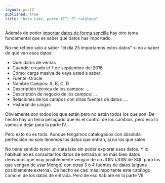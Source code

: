 ```yaml
---
layout: post2 
published: true
title: "Data Lake, parte III: El catálogo"
---
```



Además de poder [importar datos de forma sencilla](/2019/06/14/data-lake-fuentes.html) hay otro tema fundamental que es saber qué datos has importado.

No me refiero solo a saber "el día 25 importamos estos datos" si no a saber de qué van esos datos:

- Qué: datos de ventas
- Cúando: creado el 7 de septiembre del 2018
- Cómo: carga masiva de vaya usted a saber
- Fuente: Oracle
- Nombre Campos: A, B, C, D
- Descriptión técnica de los campos: ...
- Descriptión de negocio de los campos: ...
- Relaciones de los campos con otras fuentes de datos: ...
- Historial de cargas

Obviamente son todos los que están pero no están todos los que son. De hecho hay un tema peliagudo que es el control de los cambios, pero eso lo vamos a dejar para la parte IV.

Pero esto no es todo. Aunque tengamos catalogados con absoluta perfección no solo tenemos los datos que entran, si no los que salen.

No tiene sentido tener un data lake sin poder explorar esos datos. Y lo habitual no es consultar los datos de entrada si no más bien datos derivados que muy posiblemente vengan de un JOIN (JOIN de SQL para los que vengan de usar Mongo) con otras 3 ó 4 fuentes de datos (alguna posiblemente externa). De hecho es casi más importante este catálogo como el de los datos de entrada. Pero de eso hablaré en la parte VII.







